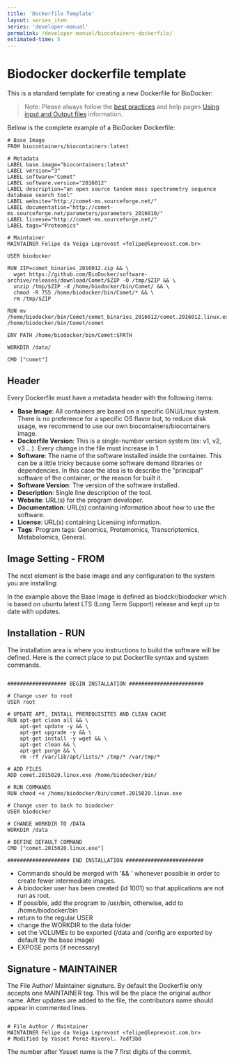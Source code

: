 ```yaml
---
title: 'Dockerfile Template'
layout: series_item
series: 'developer-manual'
permalink: /developer-manual/biocotainers-dockerfile/
estimated-time: 5
---
```


# Biodocker dockerfile template

This is a standard template for creating a new Dockerfile for BioDocker:

> Note: Please always follow the [best practices](/developer-manual/biocotainers-dockerfile/) and help pages [Using input and Output files](/101/biocontainers-input-output/) information.

Bellow is the complete example of a BioDocker Dockerfile:

~~~
# Base Image
FROM biocontainers/biocontainers:latest

# Metadata
LABEL base.image="biocontainers:latest"
LABEL version="3"
LABEL software="Comet"
LABEL software.version="2016012"
LABEL description="an open source tandem mass spectrometry sequence database search tool"
LABEL website="http://comet-ms.sourceforge.net/"
LABEL documentation="http://comet-ms.sourceforge.net/parameters/parameters_2016010/"
LABEL license="http://comet-ms.sourceforge.net/"
LABEL tags="Proteomics"

# Maintainer
MAINTAINER Felipe da Veiga Leprevost <felipe@leprevost.com.br>

USER biodocker

RUN ZIP=comet_binaries_2016012.zip && \
  wget https://github.com/BioDocker/software-archive/releases/download/Comet/$ZIP -O /tmp/$ZIP && \
  unzip /tmp/$ZIP -d /home/biodocker/bin/Comet/ && \
  chmod -R 755 /home/biodocker/bin/Comet/* && \
  rm /tmp/$ZIP

RUN mv /home/biodocker/bin/Comet/comet_binaries_2016012/comet.2016012.linux.exe /home/biodocker/bin/Comet/comet

ENV PATH /home/biodocker/bin/Comet:$PATH

WORKDIR /data/

CMD ["comet"]
~~~


## Header

Every Dockerfile must have a metadata header with the following items:

- **Base Image**: All containers are based on a specific GNU/Linux system. There is no preference for a specific OS flavor but, to reduce disk usage, we recommend to use our own biocontainers/biocontainers image.
- **Dockerfile Version**: This is a single-number version system (ex: v1, v2, v3 ...). Every change in the file must increase in 1.
- **Software**: The name of the software installed inside the container. This can be a little tricky because some software demand libraries or dependencies. In this case the idea is to describe the "principal" software of the container, or the reason for built it.
- **Software Version**: The version of the software installed.
- **Description**: Single line description of the tool.
- **Website**: URL(s) for the program developer.
- **Documentation**: URL(s) containing information about how to use the software.
- **License**: URL(s) containing Licensing information.
- **Tags**: Program tags: Genomics, Protemomics, Transcriptomics, Metabolomics, General.

## Image Setting - FROM

The next element is the base image and any configuration to the system you are installing:

In the example above the Base Image is defined as biodckr/biodocker which is based on ubuntu latest LTS (Long Term Support) release and kept up to date with updates.

## Installation - RUN

The installation area is where you instructions to build the software will be defined. Here is the correct place to put Dockerfile syntax and system commands.

~~~

################### BEGIN INSTALLATION ########################

# Change user to root
USER root

# UPDATE APT, INSTALL PREREQUISITES AND CLEAN CACHE
RUN apt-get clean all && \
    apt-get update -y && \
    apt-get upgrade -y && \
    apt-get install -y wget && \
    apt-get clean && \
    apt-get purge && \
    rm -rf /var/lib/apt/lists/* /tmp/* /var/tmp/*

# ADD FILES
ADD comet.2015020.linux.exe /home/biodocker/bin/

# RUN COMMANDS
RUN chmod +x /home/biodocker/bin/comet.2015020.linux.exe

# Change user to back to biodocker
USER biodocker

# CHANGE WORKDIR TO /DATA
WORKDIR /data

# DEFINE DEFAULT COMMAND
CMD ["comet.2015020.linux.exe"]

#################### END INSTALLATION #########################

~~~

- Commands should be merged with '&& \' whenever possible in order to create fewer intermediate images.
- A biodocker user has been created (id 1001) so that applications are not run as root.
- If possible, add the program to /usr/bin, otherwise, add to /home/biodocker/bin
- return to the regular USER
- change the WORKDIR to the data folder
- set the VOLUMEs to be exported (/data and /config are exported by default by the base image)
- EXPOSE ports (if necessary)


## Signature - MAINTAINER

The File Author/ Maintainer signature. By default the Dockerfile only accepts one MAINTAINER tag. This will be the place the original author name. After updates are added to the file, the contributors name should appear in commented lines.

~~~

# File Author / Maintainer
MAINTAINER Felipe da Veiga Leprevost <felipe@leprevost.com.br>
# Modified by Yasset Perez-Riverol. 7edf3b0

~~~

The number after Yasset name is the 7 first digits of the commit.
